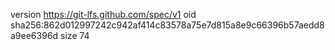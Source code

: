 version https://git-lfs.github.com/spec/v1
oid sha256:862d012997242c942af414c83578a75e7d815a8e9c66396b57aedd8a9ee6396d
size 74

